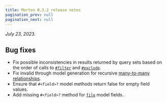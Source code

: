 ```yaml
---
title: Marten 0.3.2 release notes
pagination_prev: null
pagination_next: null
---
```


_July 23, 2023._

## Bug fixes

* Fix possible inconsistencies in results returned by query sets based on the order of calls to [`#filter`](../../models-and-databases/reference/query-set#filter) and [`#exclude`](../../models-and-databases/reference/query-set#exclude).
* Fix invalid through model generation for recursive [many-to-many relationships](../../models-and-databases/introduction#many-to-many-relationships).
* Ensure that `#<field>?` model methods return false for empty field values.
* Add missing `#<field>?` method for [`file`](../../models-and-databases/reference/fields#file) model fields.
